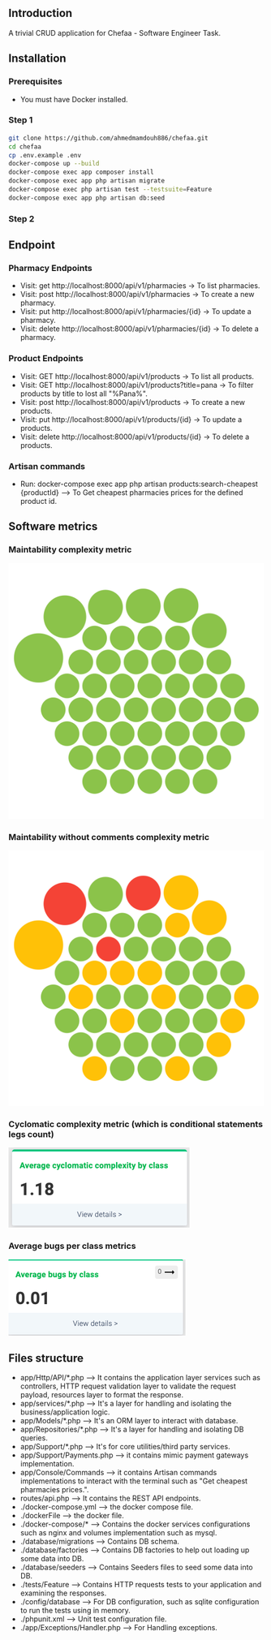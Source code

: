 ## Introduction

A trivial CRUD application for Chefaa - Software Engineer Task.

## Installation

### Prerequisites

* You must have Docker installed.

### Step 1
```bash
git clone https://github.com/ahmedmamdouh886/chefaa.git
cd chefaa
cp .env.example .env
docker-compose up --build
docker-compose exec app composer install
docker-compose exec app php artisan migrate
docker-compose exec php artisan test --testsuite=Feature
docker-compose exec app php artisan db:seed
``` 

### Step 2
## Endpoint

### Pharmacy Endpoints
* Visit: get http://localhost:8000/api/v1/pharmacies -> To list pharmacies.
* Visit: post http://localhost:8000/api/v1/pharmacies -> To create a new pharmacy.
* Visit: put http://localhost:8000/api/v1/pharmacies/{id} -> To update a pharmacy.
* Visit: delete http://localhost:8000/api/v1/pharmacies/{id} -> To delete a pharmacy.

### Product Endpoints
* Visit: GET http://localhost:8000/api/v1/products -> To list all products.
* Visit: GET http://localhost:8000/api/v1/products?title=pana -> To filter products by title to lost all "%Pana%".
* Visit: post http://localhost:8000/api/v1/products -> To create a new products.
* Visit: put http://localhost:8000/api/v1/products/{id} -> To update a products.
* Visit: delete http://localhost:8000/api/v1/products/{id} -> To delete a products.

### Artisan commands
* Run: docker-compose exec app php artisan products:search-cheapest {productId} --> To Get cheapest pharmacies prices for the defined product id.

## Software metrics
### Maintability complexity metric
![Alt text](maintainability-complexity.png?raw=true "Maintability complexity metric")
### Maintability without comments complexity metric
![Alt text](maintainability-without-comments-complexity.png?raw=true "Maintability without comments complexity metric")
### Cyclomatic complexity metric (which is conditional statements legs count)
![Alt text](cyclomatic-complexity.png?raw=true "Cyclomatic complexity metric which is conditional statements legs.")
### Average bugs per class metrics
![Alt text](average-bugs.png?raw=true "Average bugs per class metric.")

## Files structure
* app/Http/API/*.php --> It contains the application layer services such as controllers, HTTP request validation layer to validate the request payload, resources layer to format the response.
* app/services/*.php --> It's a layer for handling and isolating the business/application logic.
* app/Models/*.php --> It's an ORM layer to interact with database.
* app/Repositories/*.php --> It's a layer for handling and isolating DB queries.
* app/Support/*.php --> It's for core utilities/third party services.
* app/Support/Payments.php --> it contains mimic payment gateways implementation.
* app/Console/Commands --> it contains Artisan commands implementations to interact with the terminal such as "Get cheapest pharmacies prices.".
* routes/api.php --> It contains the REST API endpoints.
* ./docker-compose.yml --> the docker compose file.
* ./dockerFile --> the docker file.
* ./docker-compose/* --> Contains the docker services configurations such as nginx and volumes implementation such as mysql.
* ./database/migrations --> Contains DB schema.
* ./database/factories --> Contains DB factories to help out loading up some data into DB.
* ./database/seeders --> Contains Seeders files to seed some data into DB.
* ./tests/Feature --> Contains HTTP requests tests to your application and examining the responses.
* ./config/database --> For DB configuration, such as sqlite configuration to run the tests using in memory.
* ./phpunit.xml --> Unit test configuration file.
* ./app/Exceptions/Handler.php --> For Handling exceptions.